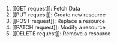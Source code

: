 1. [[GET request]]: Fetch Data
2. [[PUT request]]: Create new resource
3. [[POST request]]: Replace a resource
4. [[PATCH request]]: Modify a resource
5. [[DELETE request]]: Remove a resource